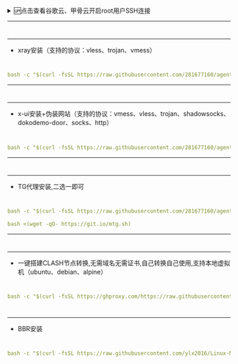 
<details>
<summary>🆙点击查看谷歌云、甲骨云开启root用户SSH连接</summary>
<br>

第一步：进入服务器后,切换到root用户,下面命令一般都能切入root用户,如果不行请自行百度
```sh
sudo -i   或者   su - root
```

第二步：进入root用户后，把下面命令里的中文改成您要设置的服务器密码,然后执行命令
```sh
echo root:你想要设置的密码 |chpasswd root
```

第三步：防止服务器没curl，使用命令执行安装curl
```yaml
yum install -y curl || apt update && apt install -y curl
```

第四步：一键开启root用户SSH连接
```sh
bash -c  "$(curl -fsSL https://raw.githubusercontent.com/281677160/agent/main/ssh.sh)"
```

<br />
</details>

---
#
---
- xray安装（支持的协议：vless、trojan、vmess）
#
```yaml
bash -c "$(curl -fsSL https://raw.githubusercontent.com/281677160/agent/main/xray_install.sh)"
```
---
#
---
- x-ui安装+伪装网站（支持的协议：vmess、vless、trojan、shadowsocks、dokodemo-door、socks、http）
#
```yaml
bash -c "$(curl -fsSL https://raw.githubusercontent.com/281677160/agent/main/x-ui.sh)"
```
---
#
---
- TG代理安装,二选一即可
#
```yaml
bash -c "$(curl -fsSL https://raw.githubusercontent.com/281677160/agent/main/erlang_tg.sh)"
```

```yaml
bash <(wget -qO- https://git.io/mtg.sh)
```
---
#
---
- 一键搭建CLASH节点转换,无需域名无需证书,自己转换自己使用,支持本地虚拟机（ubuntu、debian、alpine）
#
```yaml
bash -c "$(curl -fsSL https://ghproxy.com/https://raw.githubusercontent.com/281677160/agent/main/clash_install.sh)"
```
#
---
- BBR安装
#
```yaml
bash -c "$(curl -fsSL https://raw.githubusercontent.com/ylx2016/Linux-NetSpeed/master/tcp.sh)"
```
